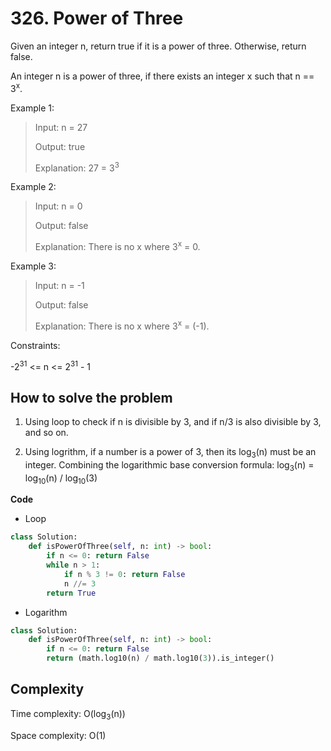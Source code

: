 # 326. Power of Three
<Badge type="tip" text="Easy" />[<Badge type="info" text="LeetCode" />](https://leetcode.com/problems/power-of-three/ "Let's go to leetcode")

Given an integer n, return true if it is a power of three. Otherwise, return false.

An integer n is a power of three, if there exists an integer x such that n == 3<sup>x</sup>.

Example 1:
> Input: n = 27
>
> Output: true
>
> Explanation: 27 = 3<sup>3</sup>

Example 2:
> Input: n = 0
>
> Output: false
>
> Explanation: There is no x where 3<sup>x</sup> = 0.

Example 3:
> Input: n = -1
>
> Output: false
>
> Explanation: There is no x where 3<sup>x</sup> = (-1).

Constraints:

-2<sup>31</sup> <= n <= 2<sup>31</sup> - 1

## How to solve the problem

1. Using loop to check if n is divisible by 3, and if n/3 is also divisible by 3, and so on.

2. Using logrithm, if a number is a power of 3, then its log<sub>3</sub>(n) must be an integer. Combining the logarithmic base conversion formula: log<sub>3</sub>(n) = log<sub>10</sub>(n) / log<sub>10</sub>(3)

**Code**

- Loop
```Python
class Solution:
    def isPowerOfThree(self, n: int) -> bool:
        if n <= 0: return False
        while n > 1:
            if n % 3 != 0: return False
            n //= 3
        return True
```
- Logarithm

```Python
class Solution:
    def isPowerOfThree(self, n: int) -> bool:
        if n <= 0: return False
        return (math.log10(n) / math.log10(3)).is_integer()
```

## Complexity

Time complexity: O(log<sub>3</sub>(n))

Space complexity: O(1)
